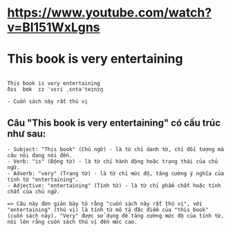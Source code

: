 # https://www.youtube.com/watch?v=Bl151WxLgns

# This book is very entertaining

```base

This book is very entertaining
ðɪs  bʊk  ɪz ˈvɛri ˌɛntəˈteɪnɪŋ

```

    - Cuốn sách này rất thú vị

## Câu "This book is very entertaining" có cấu trúc như sau:

    - Subject: "This book" (Chủ ngữ) - là từ chỉ danh từ, chỉ đối tượng mà câu nói đang nói đến.
    - Verb: "is" (Động từ) - là từ chỉ hành động hoặc trạng thái của chủ ngữ.
    - Adverb: "very" (Trạng từ) - là từ chỉ mức độ, tăng cường ý nghĩa của tính từ "entertaining".
    - Adjective: "entertaining" (Tính từ) - là từ chỉ phẩm chất hoặc tính chất của chủ ngữ.

    => Câu này đơn giản bày tỏ rằng "cuốn sách này rất thú vị", với "entertaining" (thú vị) là tính từ mô tả đặc điểm của "this book" (cuốn sách này). "Very" được sử dụng để tăng cường mức độ của tính từ, nói lên rằng cuốn sách thú vị đến mức cao.
